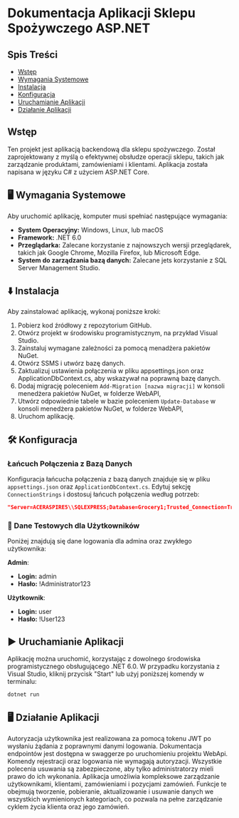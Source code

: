 # Dokumentacja Aplikacji Sklepu Spożywczego ASP.NET

## Spis Treści
- [Wstęp](#wstęp)
- [Wymagania Systemowe](#wymagania-systemowe)
- [Instalacja](#instalacja)
- [Konfiguracja](#konfiguracja)
- [Uruchamianie Aplikacji](#uruchamianie-aplikacji)
- [Działanie Aplikacji](#działanie-aplikacji)

## Wstęp
Ten projekt jest aplikacją backendową dla sklepu spożywczego. Został zaprojektowany z myślą o efektywnej obsłudze operacji sklepu, takich jak zarządzanie produktami, zamówieniami i klientami. Aplikacja została napisana w języku C# z użyciem ASP.NET Core.

## 🖥️ Wymagania Systemowe
Aby uruchomić aplikację, komputer musi spełniać następujące wymagania:

- **System Operacyjny:** Windows, Linux, lub macOS
- **Framework:** .NET 6.0
- **Przeglądarka:** Zalecane korzystanie z najnowszych wersji przeglądarek, takich jak Google Chrome, Mozilla Firefox, lub Microsoft Edge.
- **System do zarządzania bazą danych:** Zalecane jets korzystanie z SQL Server Management Studio.

## ⬇️ Instalacja
Aby zainstalować aplikację, wykonaj poniższe kroki:

1. Pobierz kod źródłowy z repozytorium GitHub.
2. Otwórz projekt w środowisku programistycznym, na przykład Visual Studio.
3. Zainstaluj wymagane zależności za pomocą menadżera pakietów NuGet.
4. Otwórz SSMS i utwórz bazę danych.
5. Zaktualizuj ustawienia połączenia w pliku appsettings.json oraz ApplicationDbContext.cs, aby wskazywał na poprawną bazę danych.
6. Dodaj migrację poleceniem `Add-Migration [nazwa migracji]` w konsoli menedżera pakietów NuGet, w folderze WebAPI,
7. Utwórz odpowiednie tabele w bazie poleceniem `Update-Database` w konsoli menedżera pakietów NuGet, w folderze WebAPI,
8. Uruchom aplikację.

## 🛠️ Konfiguracja
### Łańcuch Połączenia z Bazą Danych
Konfiguracja łańcucha połączenia z bazą danych znajduje się w pliku `appsettings.json` oraz `ApplicationDbContext.cs`. Edytuj sekcję `ConnectionStrings` i dostosuj łańcuch połączenia według potrzeb:

```json
"Server=ACERASPIRE5\\SQLEXPRESS;Database=Grocery1;Trusted_Connection=True;MultipleActiveResultSets=true;TrustServerCertificate=True"
```

### 🔑 Dane Testowych dla Użytkowników
Poniżej znajdują się dane logowania dla admina oraz zwykłego użytkownika:

**Admin**:
- **Login:** admin
- **Hasło:** !Administrator123

**Użytkownik**:
- **Login:** user
- **Hasło:** !User123


## ▶️ Uruchamianie Aplikacji
Aplikację można uruchomić, korzystając z dowolnego środowiska programistycznego obsługującego .NET 6.0. W przypadku korzystania z Visual Studio, kliknij przycisk "Start" lub użyj poniższej komendy w terminalu:

```bash
dotnet run
```

## 🖥️ Działanie Aplikacji
Autoryzacja użytkownika jest realizowana za pomocą tokenu JWT po wysłaniu żądania z poprawnymi danymi logowania. Dokumentacja endpointów jest dostępna w swaggerze po uruchomieniu projektu WebApi. Komendy rejestracji oraz logowania nie wymagają autoryzacji. Wszystkie polecenia usuwania są zabezpieczone, aby tylko administratorzy mieli prawo do ich wykonania. Aplikacja umożliwia kompleksowe zarządzanie użytkownikami, klientami, zamówieniami i pozycjami zamówień. Funkcje te obejmują tworzenie, pobieranie, aktualizowanie i usuwanie danych we wszystkich wymienionych kategoriach, co pozwala na pełne zarządzanie cyklem życia klienta oraz jego zamówień.

